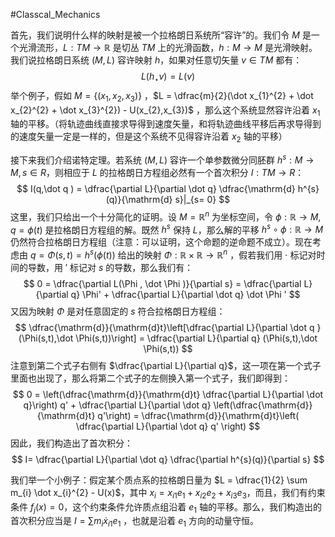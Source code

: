 #Classcal_Mechanics 

首先，我们说明什么样的映射是被一个拉格朗日系统所“容许”的。我们令 $M$ 是一个光滑流形，$L : TM \rightarrow \mathbb{R}$ 是切丛 $TM$ 上的光滑函数，$h : M \rightarrow M$ 是光滑映射。我们说拉格朗日系统 $(M,L)$ 容许映射 $h$，如果对任意切矢量 $v \in TM$ 都有：
$$
L (h_{\star }v) = L(v)
$$
举个例子，假如 $M = \{(x_{1},x_{2},x_{3})\}$ ，$L = \dfrac{m}{2}(\dot x_{1}^{2} + \dot x_{2}^{2} + \dot x_{3}^{2}) - U(x_{2},x_{3})$ ，那么这个系统显然容许沿着 $x_{1}$ 轴的平移。（将轨迹曲线直接求导得到速度矢量，和将轨迹曲线平移后再求导得到的速度矢量一定是一样的，但是这个系统不见得容许沿着 $x_{2}$ 轴的平移）

接下来我们介绍诺特定理。若系统 $(M,L)$ 容许一个单参数微分同胚群 $h^{s}: M \rightarrow M, s \in R$，则相应于 $L$ 的拉格朗日方程组必然有一个首次积分 $I : TM \rightarrow R$：
$$
I(q,\dot q ) = \dfrac{\partial L}{\partial \dot q} \dfrac{\mathrm{d} h^{s}(q)}{\mathrm{d} s}|_{s= 0}
$$
这里，我们只给出一个十分简化的证明。设 $M = \mathbb{R}^{n}$ 为坐标空间，令 $\phi : \mathbb{R} \rightarrow M ,q = \phi(t)$ 是拉格朗日方程组的解。既然 $h^{s}$ 保持 $L$，那么解的平移 $h^{s}\circ \phi : \mathbb{R} \rightarrow M$ 仍然符合拉格朗日方程组（注意：可以证明，这个命题的逆命题不成立）。现在考虑由 $q = \Phi (s, t) = h^{s}(\phi(t))$ 给出的映射 $\Phi : \mathbb{R} \times \mathbb{R} \rightarrow  \mathbb{R}^{n}$ ，假若我们用 $\cdot$ 标记对时间的导数，用 $'$ 标记对 $s$ 的导数，那么我们有：
$$
0 = \dfrac{\partial L(\Phi , \dot  \Phi )}{\partial s} = \dfrac{\partial L}{\partial q} \Phi'  + \dfrac{\partial L}{\partial \dot q} \dot \Phi '
$$
又因为映射 $\Phi$ 是对任意固定的 $s$ 符合拉格朗日方程组：
$$
\dfrac{\mathrm{d}}{\mathrm{d}t}\left[\dfrac{\partial L}{\partial \dot q }(\Phi(s,t),\dot \Phi(s,t))\right] =  \dfrac{\partial L}{\partial q}  (\Phi(s,t),\dot \Phi(s,t))
$$
注意到第二个式子右侧有 $\dfrac{\partial L}{\partial q}$，这一项在第一个式子里面也出现了，那么将第二个式子的左侧换入第一个式子，我们即得到：
$$
0 = \left(\dfrac{\mathrm{d}}{\mathrm{d}t} \dfrac{\partial L}{\partial \dot q}\right) q' + \dfrac{\partial L}{\partial \dot q} \left(\dfrac{\mathrm{d}}{\mathrm{d}t} q'\right)  =  \dfrac{\mathrm{d}}{\mathrm{d}t}\left( \dfrac{\partial L}{\partial \dot q} q' \right)
$$
因此，我们构造出了首次积分：
$$
I= \dfrac{\partial L}{\partial \dot q} \dfrac{\partial h^{s}(q)}{\partial s}
$$

我们举一个小例子：假定某个质点系的拉格朗日量为 $L = \dfrac{1}{2} \sum m_{i} \dot x_{i}^{2} - U(x)$，其中 $x_{i} = x_{i1} e_{1} + x_{i2} e_{2} + x_{i3}  e_{3}$，而且，我们有约束条件 $f_{j}(x) = 0$，这个约束条件允许质点组沿着 $e_{1}$ 轴的平移。那么，我们构造出的首次积分应当是 $I = \sum m_{i} \dot x_{i1} e_{1}$ ，也就是沿着 $e_{1}$ 方向的动量守恒。



